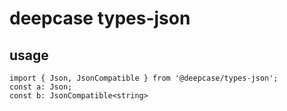 # deepcase types-json

## usage

```tsx
import { Json, JsonCompatible } from '@deepcase/types-json';
const a: Json;
const b: JsonCompatible<string>
```